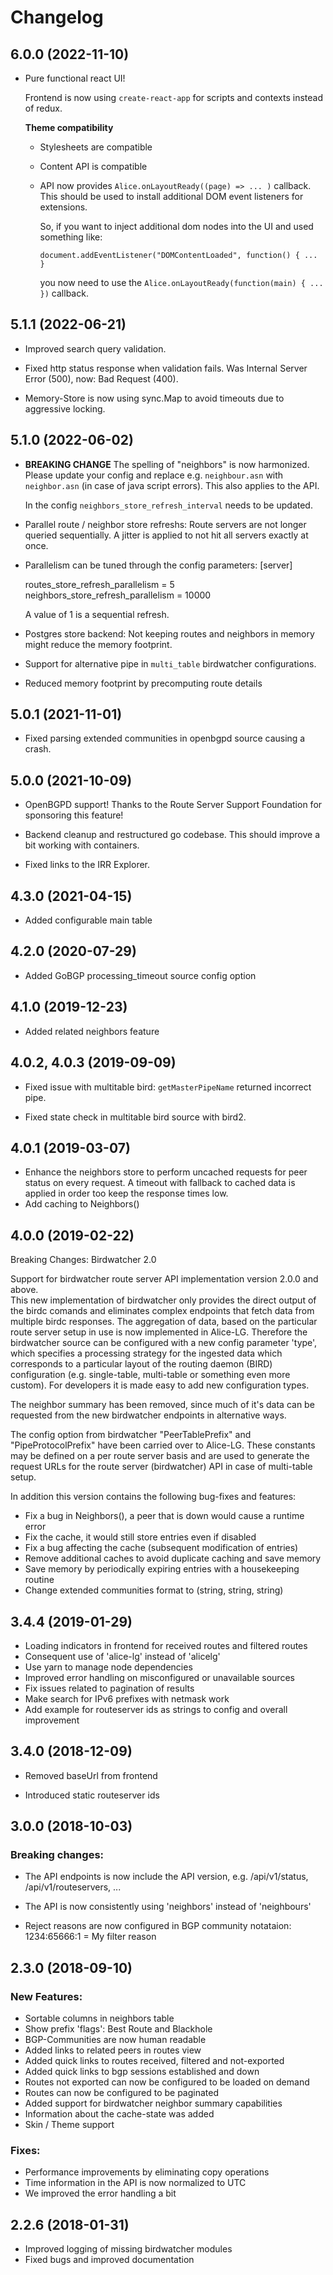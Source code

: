
# Changelog


## 6.0.0 (2022-11-10)
 
 * Pure functional react UI!

   Frontend is now using `create-react-app` for scripts and
   contexts instead of redux.

   **Theme compatibility**

   - Stylesheets are compatible
   - Content API is compatible
   - API now provides `Alice.onLayoutReady((page) => ... )`
     callback. This should be used to install additional
     DOM event listeners for extensions.

     So, if you want to inject additional dom nodes into
     the UI and used something like:
     
     `document.addEventListener("DOMContentLoaded", function() { ... }`

     you now need to use the `Alice.onLayoutReady(function(main) { ... })`
     callback.


## 5.1.1 (2022-06-21)
  
 * Improved search query validation.

 * Fixed http status response when validation fails.
   Was Internal Server Error (500), now: Bad Request (400).

 * Memory-Store is now using sync.Map to avoid timeouts
   due to aggressive locking.

## 5.1.0 (2022-06-02)

 * **BREAKING CHANGE** The spelling of "neighbors" is now harmonized.
   Please update your config and replace e.g. `neighbour.asn` 
   with `neighbor.asn` (in case of java script errors).
   This also applies to the API.

   In the config `neighbors_store_refresh_interval` needs to be updated.

 * Parallel route / neighbor store refreshs: Route servers are not
   longer queried sequentially. A jitter is applied to not hit all
   servers exactly at once.

 * Parallelism can be tuned through the config parameters:
    [server]

    routes_store_refresh_parallelism = 5
    neighbors_store_refresh_parallelism = 10000

   A value of 1 is a sequential refresh.

 * Postgres store backend: Not keeping routes and neighbors in
   memory might reduce the memory footprint.

 * Support for alternative pipe in `multi_table` birdwatcher
   configurations.

 * Reduced memory footprint by precomputing route details


## 5.0.1 (2021-11-01)

* Fixed parsing extended communities in openbgpd source causing a crash.

## 5.0.0 (2021-10-09)

* OpenBGPD support! Thanks to the Route Server Support Foundation
  for sponsoring this feature!

* Backend cleanup and restructured go codebase.
  This should improve a bit working with containers.

* Fixed links to the IRR Explorer.

## 4.3.0 (2021-04-15)

* Added configurable main table

## 4.2.0 (2020-07-29)

* Added GoBGP processing_timeout source config option

## 4.1.0 (2019-12-23)

* Added related neighbors feature

## 4.0.2, 4.0.3 (2019-09-09)

* Fixed issue with multitable bird: `getMasterPipeName` returned incorrect
  pipe.

* Fixed state check in multitable bird source with bird2.

## 4.0.1 (2019-03-07)

* Enhance the neighbors store to perform uncached requests for peer status
  on every request. A timeout with fallback to cached data is applied in order
  too keep the response times low.
* Add caching to Neighbors()

## 4.0.0 (2019-02-22)

Breaking Changes: Birdwatcher 2.0

Support for birdwatcher route server API implementation version 2.0.0 and above.  
This new implementation of birdwatcher only provides the direct output of the
birdc comands and eliminates complex endpoints that fetch data from multiple
birdc responses. The aggregation of data, based on the particular route server
setup in use is now implemented in Alice-LG.
Therefore the birdwatcher source can be configured with a new config parameter
'type', which specifies a processing strategy for the ingested data which
corresponds to a particular layout of the routing daemon (BIRD) configuration
(e.g. single-table, multi-table or something even more custom). For developers
it is made easy to add new configuration types.

The neighbor summary has been removed, since much of it's data can be requested
from the new birdwatcher endpoints in alternative ways.

The config option from birdwatcher "PeerTablePrefix" and "PipeProtocolPrefix"
have been carried over to Alice-LG. These constants may be defined on a
per route server basis and are used to generate the request URLs for the
route server (birdwatcher) API in case of multi-table setup.

In addition this version contains the following bug-fixes and features:
* Fix a bug in Neighbors(), a peer that is down would cause a runtime error
* Fix the cache, it would still store entries even if disabled
* Fix a bug affecting the cache (subsequent modification of entries)
* Remove additional caches to avoid duplicate caching and save memory
* Save memory by periodically expiring entries with a housekeeping routine
* Change extended communities format to (string, string, string)

## 3.4.4 (2019-01-29)

* Loading indicators in frontend for received routes and filtered routes
* Consequent use of 'alice-lg' instead of 'alicelg'
* Use yarn to manage node dependencies
* Improved error handling on misconfigured or unavailable sources
* Fix issues related to pagination of results
* Make search for IPv6 prefixes with netmask work
* Add example for routeserver ids as strings to config and overall improvement

## 3.4.0 (2018-12-09)

* Removed baseUrl from frontend

* Introduced static routeserver ids


## 3.0.0 (2018-10-03)

### Breaking changes:

* The API endpoints is now include the API version,
  e.g. /api/v1/status, /api/v1/routeservers, ...

* The API is now consistently using 'neighbors' instead of 'neighbours'

* Reject reasons are now configured in BGP community
  notataion: 1234:65666:1 = My filter reason


## 2.3.0 (2018-09-10)

### New Features:

* Sortable columns in neighbors table
* Show prefix 'flags': Best Route and Blackhole
* BGP-Communities are now human readable
* Added links to related peers in routes view
* Added quick links to routes received, filtered and not-exported
* Added quick links to bgp sessions established and down
* Routes not exported can now be configured to be loaded on demand
* Routes can now be configured to be paginated
* Added support for birdwatcher neighbor summary capabilities
* Information about the cache-state was added
* Skin / Theme support

### Fixes:

* Performance improvements by eliminating copy operations
* Time information in the API is now normalized to UTC
* We improved the error handling a bit


## 2.2.6 (2018-01-31)

* Improved logging of missing birdwatcher modules
* Fixed bugs and improved documentation
